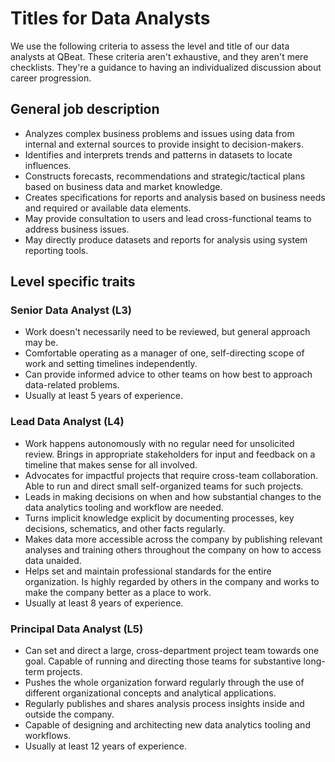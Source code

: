 # Titles for Data Analysts

We use the following criteria to assess the level and title of our data analysts at QBeat. These criteria aren't exhaustive, and they aren't mere checklists. They're a guidance to having an individualized discussion about career progression.

## General job description

- Analyzes complex business problems and issues using data from internal and external sources to provide insight to decision-makers.
- Identifies and interprets trends and patterns in datasets to locate influences.
- Constructs forecasts, recommendations and strategic/tactical plans based on business data and market knowledge.
- Creates specifications for reports and analysis based on business needs and required or available data elements.
- May provide consultation to users and lead cross-functional teams to address business issues.
- May directly produce datasets and reports for analysis using system reporting tools.

## Level specific traits

### Senior Data Analyst (L3)

- Work doesn't necessarily need to be reviewed, but general approach may be.
- Comfortable operating as a manager of one, self-directing scope of work and setting timelines independently.
- Can provide informed advice to other teams on how best to approach data-related problems.
- Usually at least 5 years of experience.

### Lead Data Analyst (L4)

- Work happens autonomously with no regular need for unsolicited review. Brings in appropriate stakeholders for input and feedback on a timeline that makes sense for all involved.
- Advocates for impactful projects that require cross-team collaboration. Able to run and direct small self-organized teams for such projects.
- Leads in making decisions on when and how substantial changes to the data analytics tooling and workflow are needed.
- Turns implicit knowledge explicit by documenting processes, key decisions, schematics, and other facts regularly.
- Makes data more accessible across the company by publishing relevant analyses and training others throughout the company on how to access data unaided.
- Helps set and maintain professional standards for the entire organization. Is highly regarded by others in the company and works to make the company better as a place to work.
- Usually at least 8 years of experience.

### Principal Data Analyst (L5)

- Can set and direct a large, cross-department project team towards one goal. Capable of running and directing those teams for substantive long-term projects.
- Pushes the whole organization forward regularly through the use of different organizational concepts and analytical applications.
- Regularly publishes and shares analysis process insights inside and outside the company.
- Capable of designing and architecting new data analytics tooling and workflows.
- Usually at least 12 years of experience.

